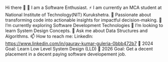 Hi there 👋
🔭 I am a Software Enthusiast.
⚡ I am currently an MCA student at National Institute of Technology(NIT) Kurukshetra.
🌸 Passionate about transforming code into actionable insights for impactful decision-making.
🌱 I’m currently exploring Software Development Technologies
👯 I’m looking to learn System Design Concepts.
💬 Ask me about Data Structures and Algorithms.
📫 How to reach me: LinkedIn: https://www.linkedin.com/in/gaurav-kumar-guleria-0bbb472b7
🥅 2024 Goal: Learn Low Level System Design (LLD)
🥅 2026 Goal: Get a decent placement in a decent paying software developement job.
